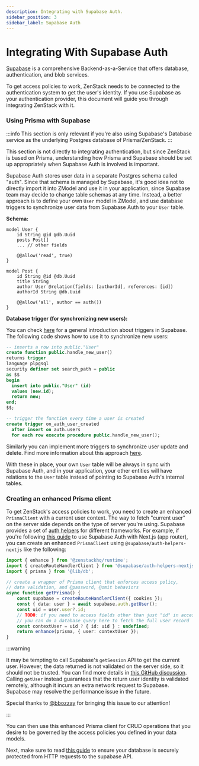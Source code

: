 ```yaml
---
description: Integrating with Supabase Auth.
sidebar_position: 3
sidebar_label: Supabase Auth
---
```


# Integrating With Supabase Auth

[Supabase](https://supabase.com) is a comprehensive Backend-as-a-Service that offers database, authentication, and blob services.

To get access policies to work, ZenStack needs to be connected to the authentication system to get the user's identity. If you use Supabase as your authentication provider, this document will guide you through integrating ZenStack with it. 

### Using Prisma with Supabase

:::info
This section is only relevant if you're also using Supabase's Database service as the underlying Postgres database of Prisma/ZenStack.
:::

This section is not directly to integrating authentication, but since ZenStack is based on Prisma, understanding how Prisma and Supabase should be set up appropriately when Supabase Auth is involved is important.

Supabase Auth stores user data in a separate Postgres schema called "auth". Since that schema is managed by Supabase, it's good idea not to directly import it into ZModel and use it in your application, since Supabase team may decide to change table schemas at any time. Instead, a better approach is to define your own `User` model in ZModel, and use database triggers to synchronize user data from Supabase Auth to your `User` table.

**Schema:**

```zmodel title="schema.zmodel"
model User {
    id String @id @db.Uuid
    posts Post[]
    ... // other fields

    @@allow('read', true)
}

model Post {
    id String @id @db.Uuid
    title String
    author User @relation(fields: [authorId], references: [id])
    authorId String @db.Uuid

    @@allow('all', author == auth())
}
```

**Database trigger (for synchronizing new users):**

You can check [here](https://supabase.com/docs/guides/database/postgres/triggers) for a general introduction about triggers in Supabase. The following code shows how to use it to synchronize new users:

```sql
-- inserts a row into public."User"
create function public.handle_new_user()
returns trigger
language plpgsql
security definer set search_path = public
as $$
begin
  insert into public."User" (id)
  values (new.id);
  return new;
end;
$$;

-- trigger the function every time a user is created
create trigger on_auth_user_created
  after insert on auth.users
  for each row execute procedure public.handle_new_user();
```

Similarly you can implement more triggers to synchronize user update and delete. Find more information about this approach [here](https://supabase.com/docs/guides/auth/managing-user-data#using-triggers).

With these in place, your own `User` table will be always in sync with Supabase Auth, and in your application, your other entities will have relations to the `User` table instead of pointing to Supabase Auth's internal tables.

### Creating an enhanced Prisma client

To get ZenStack's access policies to work, you need to create an enhanced `PrismaClient` with a current user context. The way to fetch "current user" on the server side depends on the type of server you're using. Supabase provides a set of [auth helpers](https://supabase.com/docs/guides/auth/auth-helpers) for different frameworks. For example, if you're following [this guide](https://supabase.com/docs/guides/auth/auth-helpers/nextjs) to use Supabase Auth with Next.js (app router), you can create an enhanced `PrismaClient` using `@supabase/auth-helpers-nextjs` like the following:

```ts
import { enhance } from '@zenstackhq/runtime';
import { createRouteHandlerClient } from '@supabase/auth-helpers-nextjs';
import { prisma } from '@lib/db';

// create a wrapper of Prisma client that enforces access policy,
// data validation, and @password, @omit behaviors
async function getPrisma() {
    const supabase = createRouteHandlerClient({ cookies });
    const { data: user } = await supabase.auth.getUser();
    const uid = user.user?.id;
    // TODO: if you need to access fields other than just "id" in access policies, 
    // you can do a database query here to fetch the full user record
    const contextUser = uid ? { id: uid } : undefined;
    return enhance(prisma, { user: contextUser });
}
```

:::warning

It may be tempting to call Supabase's `getSession` API to get the current user. However, the data returned is not validated on the server side, so it should not be trusted. You can find more details in [this GitHub discussion](https://github.com/orgs/supabase/discussions/23224). Calling `getUser` instead guarantees that the return user identity is validated remotely, although it incurs an extra network request to Supabase. Supabase may resolve the performance issue in the future.

Special thanks to [@bbozzay](https://github.com/bbozzay) for bringing this issue to our attention!

:::

You can then use this enhanced Prisma client for CRUD operations that you desire to be governed by the access policies you defined in your data models.

Next, make sure to read [this guide](../supabase-security) to ensure your database is securely protected from HTTP requests to the supabase API.
